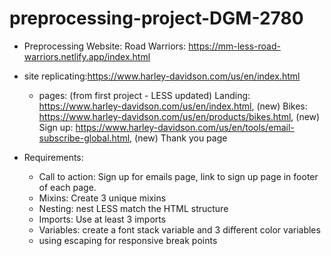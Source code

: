 # preprocessing-project-DGM-2780
- Preprocessing Website: 
    Road Warriors: https://mm-less-road-warriors.netlify.app/index.html

- site replicating:https://www.harley-davidson.com/us/en/index.html
    - pages:
    (from first project - LESS updated) Landing: https://www.harley-davidson.com/us/en/index.html,
    (new) Bikes: https://www.harley-davidson.com/us/en/products/bikes.html,
    (new) Sign up: https://www.harley-davidson.com/us/en/tools/email-subscribe-global.html,
    (new) Thank you page

- Requirements:
    - Call to action: Sign up for emails page, link to sign up page in footer of each page.
    - Mixins: Create 3 unique mixins
    - Nesting: nest LESS match the HTML structure
    - Imports: Use at least 3 imports
    - Variables: create a font stack variable and 3 different color variables
    - using escaping for responsive break points
